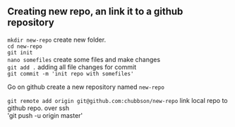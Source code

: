 Creating new repo, an link it to a github repository
----------------------------------------------------

`mkdir new-repo` create new folder.  
`cd new-repo`  
`git init`  
`nano somefiles` create some files and make changes  
`git add .` adding all file changes for commit  
`git commit -m 'init repo with somefiles'`  

Go on github create a new repository named `new-repo`

`git remote add origin git@github.com:chubbson/new-repo` link local 
repo to github repo. over ssh  
'git push -u origin master'


 
